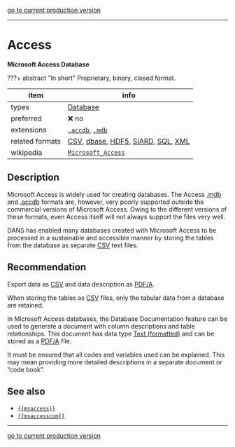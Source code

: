 [go to current production version]({{preferredFormats}})

---



# Access

**Microsoft Access Database**

???+ abstract "In short"
    Proprietary, binary, closed format.

item | info
--- | ---
types | [Database](../dataTypes/database.md)
preferred | ❌ no
extensions | [`.accdb`](../extensions/accdb.md), [`.mdb`](../extensions/mdb.md)
related formats | [CSV](../fileFormats/csv.md), [dbase](../fileFormats/dbase.md), [HDF5](../fileFormats/hdf5.md), [SIARD](../fileFormats/siard.md), [SQL](../fileFormats/sql.md), [XML](../fileFormats/xml.md)
wikipedia | [`Microsoft_Access`]({{wikipedia}}/Microsoft_Access)

## Description

Microsoft Access is widely used for creating databases. The Access
[.mdb](../extensions/mdb.md) and [.accdb](../extensions/accdb.md)
formats are, however, very poorly supported outside the commercial
versions of Microsoft Access.
Owing to the different versions of these formats,
even Access itself will not always support the files very well.

DANS has
enabled many databases created with Microsoft Access to be processed in a
sustainable and accessible manner by storing the tables from the database as
separate [CSV](../fileFormats/csv.md) text files.

## Recommendation

Export data as [CSV](../fileFormats/csv.md) and data description as [PDF/A](../fileFormats/pdfa.md).

When storing the tables as [CSV](../fileFormats/csv.md) files, only the
tabular data from a database are retained.

In Microsoft Access databases, the Database
Documentation feature can be used to generate a document with column
descriptions and table relationships.
This document has data type [Text (formatted)](../dataTypes/textFormatted.md)
and can be stored as a [PDF/A](../fileFormats/pdfa.md) file.

It must be
ensured that all codes and variables used can be explained.
This may mean
providing more detailed descriptions in a separate document or “code book”.


## See also
*   [`{{msaccess}}`]({{msaccess}})
*   [`{{msaccesscom}}`]({{msaccesscom}})




---

[go to current production version]({{preferredFormats}})
